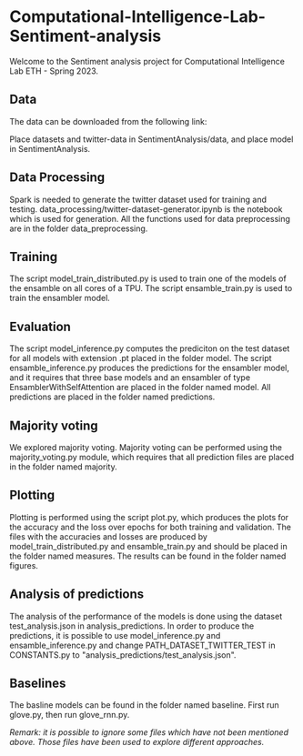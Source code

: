 # Computational-Intelligence-Lab-Sentiment-analysis
Welcome to the Sentiment analysis project for Computational Intelligence Lab ETH - Spring 2023.

## Data
The data can be downloaded from the following link:

Place datasets and twitter-data in SentimentAnalysis/data, and place model in SentimentAnalysis.

## Data Processing 
Spark is needed to generate the twitter dataset used for training and testing. 
data_processing/twitter-dataset-generator.ipynb is the notebook which is used for generation. All the functions used for
data preprocessing are in the folder data_preprocessing.

## Training 
The script model_train_distributed.py is used to train one of the models of the ensamble on all cores of a TPU. The 
script ensamble_train.py is used to train the ensambler model.

## Evaluation 
The script model_inference.py computes the prediciton on the test dataset for all models with extension .pt placed in 
the folder model. The script ensamble_inference.py produces the predictions for the ensambler model, and it requires 
that three base models and an ensambler of type EnsamblerWithSelfAttention are placed in the folder named model. All 
predictions are placed in the folder named predictions.

## Majority voting 
We explored majority voting. Majority voting can be performed using the majority_voting.py module, which requires that 
all prediction files are placed in the folder named majority.

## Plotting 
Plotting is performed using the script plot.py, which produces the plots for the accuracy and the loss over epochs for 
both training and validation. The files with the accuracies and losses are produced by model_train_distributed.py and 
ensamble_train.py and should be placed in the folder named measures. The results can be found in the folder named 
figures.

## Analysis of predictions 
The analysis of the performance of the models is done using the dataset test_analysis.json in analysis_predictions. 
In order to produce the predictions, it is possible to use model_inference.py and ensamble_inference.py and change 
PATH_DATASET_TWITTER_TEST in CONSTANTS.py to "analysis_predictions/test_analysis.json".

## Baselines
The basline models can be found in the folder named baseline. First run glove.py, then run glove_rnn.py.


_Remark: it is possible to ignore some files which have not been mentioned above. Those files have been used to 
explore different approaches._
